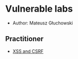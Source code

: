 # Vulnerable labs
- Author: Mateusz Głuchowski
  
## Practitioner
- [XSS and CSRF](https://github.com/Hue1337/Vulnerable-labs/tree/csrf-xss)
 
 
